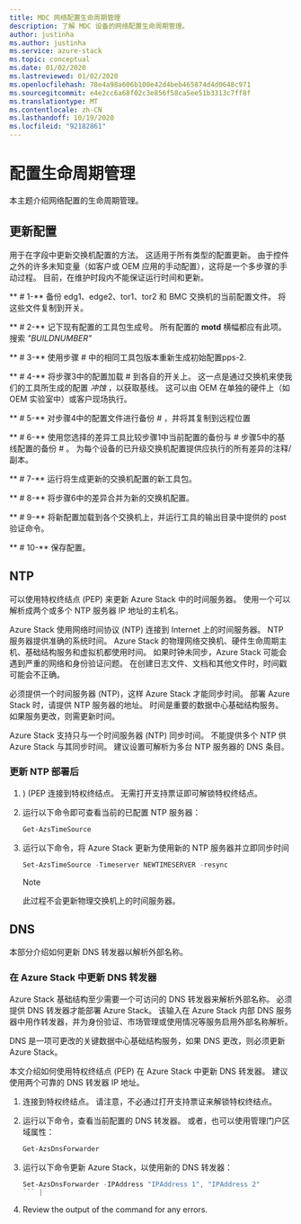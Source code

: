 ```yaml
---
title: MDC 网络配置生命周期管理
description: 了解 MDC 设备的网络配置生命周期管理。
author: justinha
ms.author: justinha
ms.service: azure-stack
ms.topic: conceptual
ms.date: 01/02/2020
ms.lastreviewed: 01/02/2020
ms.openlocfilehash: 78e4a98a606b100e42d4beb465874d4d0648c971
ms.sourcegitcommit: e4e2cc6a68f02c3e856f58ca5ee51b3313c7ff8f
ms.translationtype: MT
ms.contentlocale: zh-CN
ms.lasthandoff: 10/19/2020
ms.locfileid: "92182861"
---
```

# <a name="configuration-lifecycle-management"></a>配置生命周期管理

本主题介绍网络配置的生命周期管理。

## <a name="update-configuration"></a>更新配置


用于在字段中更新交换机配置的方法。 这适用于所有类型的配置更新。 由于控件之外的许多未知变量（如客户或 OEM 应用的手动配置），这将是一个多步骤的手动过程。 目前，在维护时段内不能保证运行时间和更新。

** \# 1-** 备份 edg1、edge2、tor1、tor2 和 BMC 交换机的当前配置文件。 将这些文件复制到开关。

** \# 2-** 记下现有配置的工具包生成号。
所有配置的 **motd** 横幅都应有此项。 搜索 *"BUILDNUMBER"*

** \# 3-** 使用步骤 \# 中的相同工具包版本重新生成初始配置pps-2.

** \# 4-** 将步骤3中的配置加载 \# 到各自的开关上。
这一点是通过交换机来使我们的工具所生成的配置 *冲蚀* ，以获取基线。 这可以由 OEM 在单独的硬件上（如 OEM 实验室中）或客户现场执行。

** \# 5-** 对步骤4中的配置文件进行备份 \# ，并将其复制到远程位置

** \# 6-** 使用您选择的差异工具比较步骤1中当前配置的备份与 \# 步骤5中的基线配置的备份 \# 。 为每个设备的已升级交换机配置提供应执行的所有差异的注释/副本。

** \# 7-** 运行将生成更新的交换机配置的新工具包。

** \# 8-** 将步骤6中的差异合并为新的交换机配置。

** \# 9-** 将新配置加载到各个交换机上，并运行工具的输出目录中提供的 post 验证命令。

** \# 10-** 保存配置。

## <a name="ntp"></a>NTP

可以使用特权终结点 (PEP) 来更新 Azure Stack 中的时间服务器。 使用一个可以解析成两个或多个 NTP 服务器 IP 地址的主机名。

Azure Stack 使用网络时间协议 (NTP) 连接到 Internet 上的时间服务器。 NTP 服务器提供准确的系统时间。 Azure Stack 的物理网络交换机、硬件生命周期主机、基础结构服务和虚拟机都使用时间。 如果时钟未同步，Azure Stack 可能会遇到严重的网络和身份验证问题。 在创建日志文件、文档和其他文件时，时间戳可能会不正确。

必须提供一个时间服务器 (NTP)，这样 Azure Stack 才能同步时间。
部署 Azure Stack 时，请提供 NTP 服务器的地址。 时间是重要的数据中心基础结构服务。 如果服务更改，则需更新时间。

Azure Stack 支持只与一个时间服务器 (NTP) 同步时间。 不能提供多个 NTP 供 Azure Stack 与其同步时间。 建议设置可解析为多台 NTP 服务器的 DNS 条目。 


### <a name="update-ntp-post-deployment"></a>更新 NTP 部署后

1.  )  (PEP 连接到特权终结点。 无需打开支持票证即可解锁特权终结点。 

2.  运行以下命令即可查看当前的已配置 NTP 服务器：

    ```powershell
    Get-AzsTimeSource
    ```

3.  运行以下命令，将 Azure Stack 更新为使用新的 NTP 服务器并立即同步时间

    ```powershell
    Set-AzsTimeSource -Timeserver NEWTIMESERVER -resync
    ```

    >[!NOTE] 
    >此过程不会更新物理交换机上的时间服务器。 


## <a name="dns"></a>DNS

本部分介绍如何更新 DNS 转发器以解析外部名称。

### <a name="update-the-dns-forwarder-in-azure-stack"></a>在 Azure Stack 中更新 DNS 转发器

Azure Stack 基础结构至少需要一个可访问的 DNS 转发器来解析外部名称。 必须提供 DNS 转发器才能部署 Azure Stack。 该输入在 Azure Stack 内部 DNS 服务器中用作转发器，并为身份验证、市场管理或使用情况等服务启用外部名称解析。

DNS 是一项可更改的关键数据中心基础结构服务，如果 DNS 更改，则必须更新 Azure Stack。

本文介绍如何使用特权终结点 (PEP) 在 Azure Stack 中更新 DNS 转发器。 建议使用两个可靠的 DNS 转发器 IP 地址。

1.  连接到特权终结点。 请注意，不必通过打开支持票证来解锁特权终结点。

2.  运行以下命令，查看当前配置的 DNS 转发器。 或者，也可以使用管理门户区域属性：

    ```powershell
    Get-AzsDnsForwarder 
    ```

3.  运行以下命令更新 Azure Stack，以使用新的 DNS 转发器：

    ```powershell
    Set-AzsDnsForwarder -IPAddress "IPAddress 1", "IPAddress 2"
    ``` |

4.  Review the output of the command for any errors.
